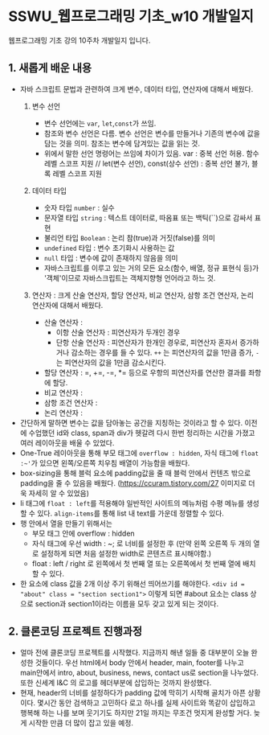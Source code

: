 # SSWU_웹프로그래밍 기초_w10 개발일지
웹프로그래밍 기초 강의 10주차 개발일지 입니다.
       
## 1. 새롭게 배운 내용

- 자바 스크립트 문법과 관련하여 크게 변수, 데이터 타입, 연산자에 대해서 배웠다. 
  1) 변수 선언 
      - 변수 선언에는 `var`, `let`,`const`가 쓰임.
      - 참조와 변수 선언은 다름. 변수 선언은 변수를 만들거나 기존의 변수에 값을 담는 것을 의미. 참조는 변수에 담겨있는 값을 읽는 것. 
      - 위에서 말한 선언 명령어는 쓰임에 차이가 있음. var : 중복 선언 허용. 함수 레벨 스코프 지원 // let(변수 선언), const(상수 선언) : 중복 선언 불가, 블록 레벨 스코프 지원 

  2) 데이터 타입
      - 숫자 타입 `number` : 실수
      - 문자열 타입 `string` : 텍스트 데이터로, 따옴표 또는 백틱(``)으로 감싸서 표현
      - 불리언 타입 `Boolean` : 논리 참(true)과 거짓(false)를 의미
      - `undefined` 타입 : 변수 초기화시 사용하는 값
      - `null` 타입 : 변수에 값이 존재하지 않음을 의미 
      * 자바스크립트를 이루고 있는 거의 모든 요소(함수, 배열, 정규 표현식 등)가 '객체'이므로 자바스크립트는 객체지향형 언어라고 하느 것. 
  
  3) 연산자 
     : 크게 산술 연산자, 할당 연산자, 비교 연산자, 삼항 조건 연산자, 논리 연산자에 대해서 배웠다. 
     - 산술 연산자 : 
          - 이항 산술 연산자 : 피연산자가 두개인 경우 
          - 단항 산술 연산자 : 피연산자가 한개인 경우로, 피연산자 혼자서 증가하거나 감소하는 경우를 들 수 있다. `++` 는 피연산자의 값을 1만큼 증가, `-`는 피연산자의 값을 1만큼 감소시킨다. 
     - 할당 연산자 : =, +=, -=, *= 등으로 우항의 피연산자를 연산한 결과를 좌항에 할당.
     - 비교 연산자 : 
     - 삼항 조건 연산자 :
     - 논리 연산자 : 
- 간단하게 말하면 변수는 값을 담아놓는 공간을 지칭하는 것이라고 할 수 있다. 이전에 수업했던 id와 class, span과 div가 헷갈려 다시 한번 정리하는 시간을 가졌고 여러 레이아웃을 배울 수 있었다. 
- One-True 레이아웃을 통해 부모 태그에 `overflow : hidden`, 자식 태그에 `float :~'`가 있으면 왼쪽/오른쪽 치우침 배열이 가능함을 배웠다. 
- box-sizing을 통해 블럭 요소에 padding값을 줄 때 블럭 안에서 컨텐츠 밖으로 padding을 줄 수 있음을 배웠다. (https://ccuram.tistory.com/27 이미지로 더욱 자세히 알 수 있었음)
- li 태그에 `float : left`를 적용해야 일반적인 사이트의 메뉴처럼 수평 메뉴를 생성할 수 있다. `align-items`를 통해 list 내 text를 가운데 정렬할 수 있다. 
- 행 안에서 열을 만들기 위해서는 
  - 부모 태그 안에 overflow : hidden 
  - 자식 태그에 우선 width : ~; 로 너비를 설정한 후 (만약 왼쪽 오른쪽 두 개의 열로 설정하게 되면 처음 설정한 width로 콘텐츠르 표시해야함.)
  - float : left / right 로 왼쪽에서 첫 번째 열 또는 오른쪽에서 첫 번째 열에 배치할 수 있다. 
- 한 요소에 class 값을 2개 이상 주기 위해선 띄어쓰기를 해야한다. `<div id = "about" class = "section section1">` 이렇게 되면 #about 요소는 class 상으로 section과 section1이라는 이름을 모두 갖고 있게 되는 것이다.  

## 2. 클론코딩 프로젝트 진행과정 
- 얼마 전에 클론코딩 프로젝트를 시작했다. 지금까지 해낸 일들 중 대부분이 오늘 완성한 것들이다. 우선 html에서 body 안에서 header, main, footer를 나누고 main안에서 intro, about, business, news, contact us로 section을 나누었다. 또한 신세계 I&C 의 로고를 헤더부분에 삽입하는 것까지 완성했다. 
- 현재, header의 너비를 설정하다가 padding 값에 막히기 시작해 골치가 아픈 상황이다. 몇시간 동안 검색하고 고민하다 로고 하나를 실제 사이트와 똑같이 삽입하고 행복해 하는 나를 보며 웃기기도 하지만 21일 까지는 무조건 멋지게 완성할 거다. 늦게 시작한 만큼 더 많이 잡고 있을 예정.  

